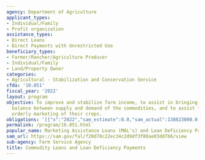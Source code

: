```yaml
---
agency: Department of Agriculture
applicant_types:
- Individual/Family
- Profit organization
assistance_types:
- Direct Loans
- Direct Payments with Unrestricted Use
beneficiary_types:
- Farmer/Rancher/Agriculture Producer
- Individual/Family
- Land/Property Owner
categories:
- Agricultural - Stabilization and Conservation Service
cfda: '10.051'
fiscal_year: '2022'
layout: program
objective: To improve and stabilize farm income, to assist in bringing about a better
  balance between supply and demand of the commodities, and to assist farmers in the
  orderly marketing of their crops.
obligations: '[{"x":"2022","sam_estimate":0.0,"sam_actual":138823000.0,"usa_spending_actual":233428365.32},{"x":"2023","sam_estimate":136604000.0,"sam_actual":0.0,"usa_spending_actual":73658380.81},{"x":"2024","sam_estimate":136600000.0,"sam_actual":0.0,"usa_spending_actual":0.0}]'
permalink: /program/10.051.html
popular_name: Marketing Assistance Loans (MAL's) and Loan Deficiency Payments (LDP's)
sam_url: https://sam.gov/fal/f20d78c22ec34c2d9df3f80ae03dd7b6/view
sub-agency: Farm Service Agency
title: Commodity Loans and Loan Deficiency Payments
---
```


